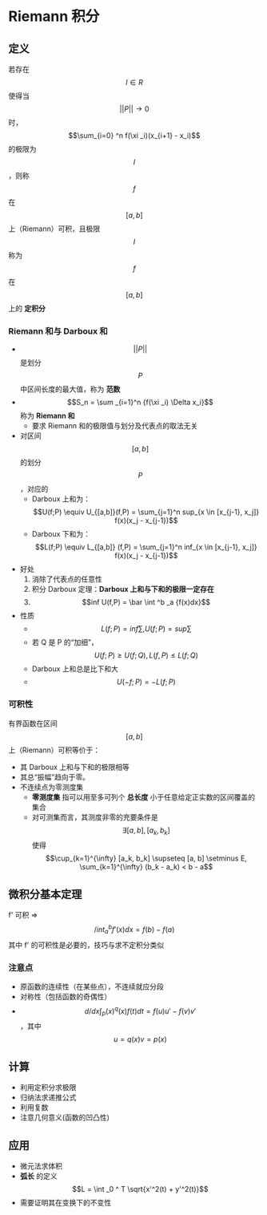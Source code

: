 # Riemann 积分
## 定义
若存在 $$I \in R$$ 使得当 $$||P|| \to 0$$ 时， $$\sum_{i=0} ^n f(\xi _i)(x_{i+1} - x_i)$$ 的极限为 $$I$$ ，则称 $$f$$ 在 $$[a,b]$$ 上（Riemann）可积，且极限 $$I$$ 称为 $$f$$ 在 $$[a,b]$$ 上的 **定积分**
### Riemann 和与 Darboux 和
- $$||P||$$ 是划分 $$P$$ 中区间长度的最大值，称为 **范数**
- $$S_n = \sum _{i=1}^n {f(\xi _i) \Delta x_i}$$ 称为 **Riemann 和**
	- 要求 Riemann 和的极限值与划分及代表点的取法无关
- 对区间 $$[a,b]$$ 的划分 $$P$$ ，对应的
	- Darboux 上和为： $$U(f;P) \equiv U_{[a,b]}(f,P) = \sum_{j=1}^n sup_{x \in [x_{j-1}, x_j]} f(x)(x_j - x_{j-1})$$
	- Darboux 下和为： $$L(f;P) \equiv L_{[a,b]} (f,P) = \sum_{j=1}^n inf_{x \in [x_{j-1}, x_j]} f(x)(x_j - x_{j-1})$$
- 好处
	1. 消除了代表点的任意性
	2. 积分 Darboux 定理：**Darboux 上和与下和的极限一定存在**
	3. $$inf U(f,P) = \bar \int ^b _a {f(x)dx}$$
- 性质
	- $$L(f;P) = inf \sum, U(f;P) = sup \sum$$
	- 若 Q 是 P 的“加细”，$$U(f;P) ≥ U(f;Q), L(f,P) ≤ L(f;Q)$$
	- Darboux 上和总是比下和大
	- $$U(-f;P) = -L(f;P)$$
### 可积性
有界函数在区间 $$[a, b]$$ 上（Riemann）可积等价于：
- 其 Darboux 上和与下和的极限相等
- 	其总“振幅”趋向于零。                                                                     
- 不连续点为零测度集
	- **零测度集** 指可以用至多可列个 **总长度** 小于任意给定正实数的区间覆盖的集合
	- 对可测集而言，其测度非零的充要条件是 $$\exists [a, b], {[a_k, b_k]}$$ 使得 $$\cup_{k=1}^{\infty} [a_k, b_k] \supseteq [a, b] \setminus E, \sum_{k=1}^{\infty} (b_k - a_k) < b - a$$
## 微积分基本定理
f' 可积 ⇒ $$/int _a ^b {f'(x)dx} = f(b) - f(a)$$
其中 f' 的可积性是必要的，技巧与求不定积分类似
### 注意点
- 原函数的连续性（在某些点），不连续就应分段
- 对称性（包括函数的奇偶性）
- $$d/{dx} \int _p(x) ^q(x) {f(t)dt} = f(u)u' - f(v)v'$$ ，其中 $$u=q(x) v=p(x)$$
## 计算
- 利用定积分求极限
- 归纳法求递推公式
- 利用复数
- 注意几何意义(函数的凹凸性)
## 应用
- 微元法求体积
- **弧长** 的定义 $$L = \int _0 ^ T \sqrt{x'^2(t) + y'^2(t)}$$
- 需要证明其在变换下的不变性